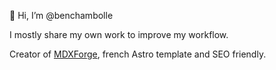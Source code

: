 👋 Hi, I’m @benchambolle

I mostly share my own work to improve my workflow.

Creator of [MDXForge](https://mdxforge.com), french Astro template and SEO friendly.
